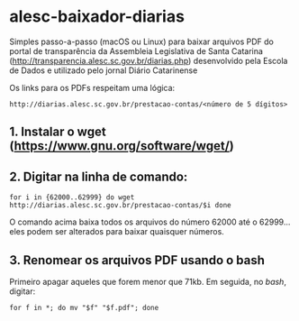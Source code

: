 # alesc-baixador-diarias
Simples passo-a-passo (macOS ou Linux) para baixar arquivos PDF do portal de transparência da Assembleia Legislativa de Santa Catarina (http://transparencia.alesc.sc.gov.br/diarias.php) desenvolvido pela Escola de Dados e utilizado pelo jornal Diário Catarinense

Os links para os PDFs respeitam uma lógica:

``http://diarias.alesc.sc.gov.br/prestacao-contas/<número de 5 dígitos>``

## 1. Instalar o wget (https://www.gnu.org/software/wget/)

## 2. Digitar na linha de comando:

``for i in {62000..62999} do wget http://diarias.alesc.sc.gov.br/prestacao-contas/$i done``

O comando acima baixa todos os arquivos do número 62000 até o 62999... eles podem ser alterados para baixar quaisquer números. 

## 3. Renomear os arquivos PDF usando o bash

Primeiro apagar aqueles que forem menor que 71kb. Em seguida, no *bash*, digitar:

``for f in *; do mv "$f" "$f.pdf"; done``
